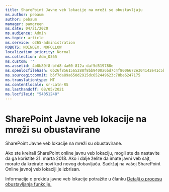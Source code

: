 ```yaml
---
title: SharePoint Javne veb lokacije na mreži se obustavljaju
ms.author: pebaum
author: pebaum
manager: pamgreen
ms.date: 04/21/2020
ms.audience: Admin
ms.topic: article
ms.service: o365-administration
ROBOTS: NOINDEX, NOFOLLOW
localization_priority: Normal
ms.collection: Adm_O365
ms.custom: ''
ms.assetid: 4b8b89f8-bfd8-4a60-812a-daf5d519788e
ms.openlocfilehash: 6b26f8561565288f8bb9400a6bd7c4f8006672e304142e41c5b92088036e88bd
ms.sourcegitcommit: b5f7da89a650d2915dc652449623c78be6247175
ms.translationtype: MT
ms.contentlocale: sr-Latn-RS
ms.lasthandoff: 08/05/2021
ms.locfileid: "54051248"
---
```

# <a name="sharepoint-online-public-websites-have-been-discontinued"></a>SharePoint Javne veb lokacije na mreži su obustavirane

SharePoint Javne veb lokacije na mreži su obustavirane.

Ako ste kreirali SharePoint online javnu veb lokaciju, mogli ste da nastavite da ga koristite 31. marta 2018. Ako i dalje želite da imate javni veb sajt, morate da kreirate novi kod novog dobavljača. Sadržaj na vašoj SharePoint Online javnoj veb lokaciji je izbrisan.

Informacije o prekidu javne veb lokacije potražite u članku [Detalji o procesu obustavljanja funkcije.](https://go.microsoft.com/fwlink/?linkid=866980)
